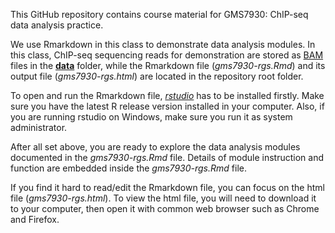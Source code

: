 This GitHub repository contains course material for GMS7930: ChIP-seq data analysis practice.

We use Rmarkdown in this class to demonstrate data analysis modules.
In this class, ChIP-seq sequencing reads for demonstration are
stored as [BAM](https://en.wikipedia.org/wiki/Binary_Alignment_Map)
files in the
[**data**](https://github.com/tengmx/gms7930/tree/master/data)
folder, while the Rmarkdown file (*gms7930-rgs.Rmd*) and
its output file (*gms7930-rgs.html*) are located in the repository root folder.

To open and run the Rmarkdown file,
 [*rstudio*](https://posit.co/download/rstudio-desktop/)
 has to be installed firstly. 
Make sure you have the latest R release version installed in your computer.
Also, if you are running rstudio on Windows, make sure you run it as system administrator.

After all set above, you are ready to explore the data analysis modules documented in
the *gms7930-rgs.Rmd* file. Details of module instruction and function are embedded
inside the *gms7930-rgs.Rmd* file.

If you find it hard to read/edit the Rmarkdown file, you can focus on the html file
 (*gms7930-rgs.html*). To view the html file, you will need to download it to your computer,
then open it with common web browser such as Chrome and Firefox.
   
